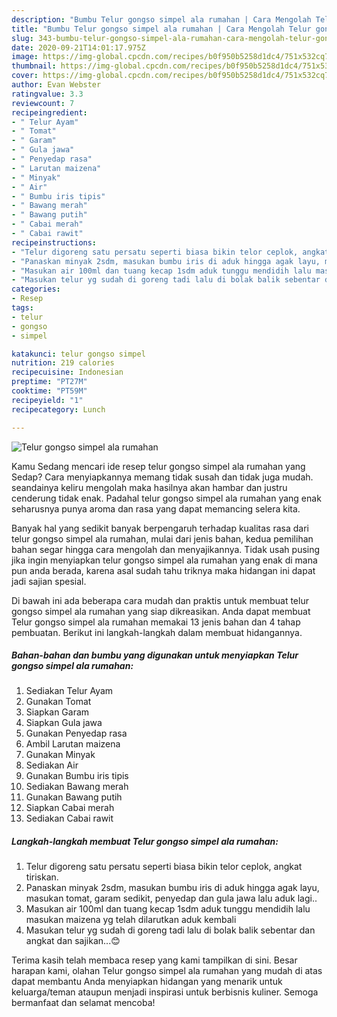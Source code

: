 ```yaml
---
description: "Bumbu Telur gongso simpel ala rumahan | Cara Mengolah Telur gongso simpel ala rumahan Yang Sempurna"
title: "Bumbu Telur gongso simpel ala rumahan | Cara Mengolah Telur gongso simpel ala rumahan Yang Sempurna"
slug: 343-bumbu-telur-gongso-simpel-ala-rumahan-cara-mengolah-telur-gongso-simpel-ala-rumahan-yang-sempurna
date: 2020-09-21T14:01:17.975Z
image: https://img-global.cpcdn.com/recipes/b0f950b5258d1dc4/751x532cq70/telur-gongso-simpel-ala-rumahan-foto-resep-utama.jpg
thumbnail: https://img-global.cpcdn.com/recipes/b0f950b5258d1dc4/751x532cq70/telur-gongso-simpel-ala-rumahan-foto-resep-utama.jpg
cover: https://img-global.cpcdn.com/recipes/b0f950b5258d1dc4/751x532cq70/telur-gongso-simpel-ala-rumahan-foto-resep-utama.jpg
author: Evan Webster
ratingvalue: 3.3
reviewcount: 7
recipeingredient:
- " Telur Ayam"
- " Tomat"
- " Garam"
- " Gula jawa"
- " Penyedap rasa"
- " Larutan maizena"
- " Minyak"
- " Air"
- " Bumbu iris tipis"
- " Bawang merah"
- " Bawang putih"
- " Cabai merah"
- " Cabai rawit"
recipeinstructions:
- "Telur digoreng satu persatu seperti biasa bikin telor ceplok, angkat tiriskan."
- "Panaskan minyak 2sdm, masukan bumbu iris di aduk hingga agak layu, masukan tomat, garam sedikit, penyedap dan gula jawa lalu aduk lagi.."
- "Masukan air 100ml dan tuang kecap 1sdm aduk tunggu mendidih lalu masukan maizena yg telah dilarutkan aduk kembali"
- "Masukan telur yg sudah di goreng tadi lalu di bolak balik sebentar dan angkat dan sajikan...😊"
categories:
- Resep
tags:
- telur
- gongso
- simpel

katakunci: telur gongso simpel 
nutrition: 219 calories
recipecuisine: Indonesian
preptime: "PT27M"
cooktime: "PT59M"
recipeyield: "1"
recipecategory: Lunch

---
```



![Telur gongso simpel ala rumahan](https://img-global.cpcdn.com/recipes/b0f950b5258d1dc4/751x532cq70/telur-gongso-simpel-ala-rumahan-foto-resep-utama.jpg)

Kamu Sedang mencari ide resep telur gongso simpel ala rumahan yang Sedap? Cara menyiapkannya memang tidak susah dan tidak juga mudah. seandainya keliru mengolah maka hasilnya akan hambar dan justru cenderung tidak enak. Padahal telur gongso simpel ala rumahan yang enak seharusnya punya aroma dan rasa yang dapat memancing selera kita.



Banyak hal yang sedikit banyak berpengaruh terhadap kualitas rasa dari telur gongso simpel ala rumahan, mulai dari jenis bahan, kedua pemilihan bahan segar hingga cara mengolah dan menyajikannya. Tidak usah pusing jika ingin menyiapkan telur gongso simpel ala rumahan yang enak di mana pun anda berada, karena asal sudah tahu triknya maka hidangan ini dapat jadi sajian spesial.


Di bawah ini ada beberapa cara mudah dan praktis untuk membuat telur gongso simpel ala rumahan yang siap dikreasikan. Anda dapat membuat Telur gongso simpel ala rumahan memakai 13 jenis bahan dan 4 tahap pembuatan. Berikut ini langkah-langkah dalam membuat hidangannya.

<!--inarticleads1-->

##### Bahan-bahan dan bumbu yang digunakan untuk menyiapkan Telur gongso simpel ala rumahan:

1. Sediakan  Telur Ayam
1. Gunakan  Tomat
1. Siapkan  Garam
1. Siapkan  Gula jawa
1. Gunakan  Penyedap rasa
1. Ambil  Larutan maizena
1. Gunakan  Minyak
1. Sediakan  Air
1. Gunakan  Bumbu iris tipis
1. Sediakan  Bawang merah
1. Gunakan  Bawang putih
1. Siapkan  Cabai merah
1. Sediakan  Cabai rawit




<!--inarticleads2-->

##### Langkah-langkah membuat Telur gongso simpel ala rumahan:

1. Telur digoreng satu persatu seperti biasa bikin telor ceplok, angkat tiriskan.
1. Panaskan minyak 2sdm, masukan bumbu iris di aduk hingga agak layu, masukan tomat, garam sedikit, penyedap dan gula jawa lalu aduk lagi..
1. Masukan air 100ml dan tuang kecap 1sdm aduk tunggu mendidih lalu masukan maizena yg telah dilarutkan aduk kembali
1. Masukan telur yg sudah di goreng tadi lalu di bolak balik sebentar dan angkat dan sajikan...😊




Terima kasih telah membaca resep yang kami tampilkan di sini. Besar harapan kami, olahan Telur gongso simpel ala rumahan yang mudah di atas dapat membantu Anda menyiapkan hidangan yang menarik untuk keluarga/teman ataupun menjadi inspirasi untuk berbisnis kuliner. Semoga bermanfaat dan selamat mencoba!
